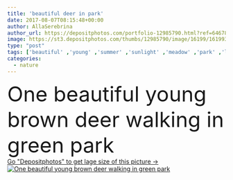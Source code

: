 ```yaml
---
title: 'beautiful deer in park'
date: 2017-08-07T08:15:48+00:00
author: AllaSerebrina
author_url: https://depositphotos.com/portfolio-12985790.html?ref=64678756
image: https://st3.depositphotos.com/thumbs/12985790/image/16199/161993692/api_thumb_450.jpg?forcejpeg=true
type: "post"
tags: ['beautiful' ,'young' ,'summer' ,'sunlight' ,'meadow' ,'park' ,'lawn' ,'outdoors' ,'nature' ,'environment' ,'flora' ,'natural' ,'brown' ,'animal' ,'mammal' ,'wildlife' ,'fur' ,'forest' ,'countryside' ,'wild' ,'grassland' ,'daylight' ,'fauna' ,'daytime' ,'summertime' ,'deer' ]
categories: 
  - nature
---
```

<div aling="center">
            <font size="60"> One beautiful young brown deer walking in green park</font>   
</div>
<div>
    <a href='https://st3.depositphotos.com/thumbs/12985790/image/16199/161993692/api_thumb_450.jpg?forcejpeg=true?ref=64678756' target=_blank > Go "Depositphotos" to get lage size of this picture ->
        <img href='https://st3.depositphotos.com/thumbs/12985790/image/16199/161993692/api_thumb_450.jpg?forcejpeg=true?ref=64678756' src='https://st3.depositphotos.com/12985790/16199/i/950/depositphotos_161993692-stock-photo-beautiful-deer-in-park.jpg?forcejpeg=true' alt='One beautiful young brown deer walking in green park' >
    </a>
</div>
